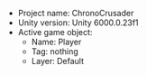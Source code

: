 <!-- UNITY CODE ASSIST INSTRUCTIONS START -->
- Project name: ChronoCrusader
- Unity version: Unity 6000.0.23f1
- Active game object:
  - Name: Player
  - Tag: nothing
  - Layer: Default
<!-- UNITY CODE ASSIST INSTRUCTIONS END -->
